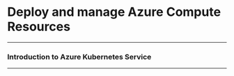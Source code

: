 # Deploy and manage Azure Compute Resources

___


### Introduction to Azure Kubernetes Service 

___

